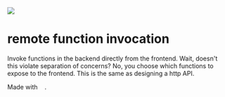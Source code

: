 <img src="https://cdn.rawgit.com/concept-not-found/rfi/9a0042b1/logo/sideways%20heart.svg" />

remote function invocation
==========================

Invoke functions in the backend directly from the frontend. Wait, doesn't this violate separation of concerns? No, you choose which functions to expose to the frontend. This is the same as designing a http API.

Made with <img width="12" height="12" src="https://cdn.rawgit.com/concept-not-found/rfi/b0960586/logo/heart.svg" />.
